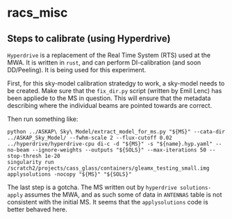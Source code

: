 # racs_misc

## Steps to calibrate (using Hyperdrive)

`Hyperdrive` is a replacement of the Real Time System (RTS) used at the MWA. It is written in `rust`, and can perform DI-calibration (and soon DD/Peeling). It is being used for this experiment. 

First, for this sky-model calibration stratedgy to work, a sky-model needs to be created. Make sure that the `fix_dir.py` script (written by Emil Lenc) has been appliede to the MS in question. This will ensure that the metadata describing where the individual beams are pointed towards are correct. 

Then run something like:

```
python ../ASKAP\ Sky\ Model/extract_model_for_ms.py "${MS}" --cata-dir ../ASKAP_Sky_Model/ --fwhm-scale 2 --flux-cutoff 0.02
../hyperdrive/hyperdrive-cpu di-c -d "${MS}" -s "${name}.hyp.yaml" --no-beam --ignore-weights --outputs "${SOLS}" --max-iterations 50 --stop-thresh 1e-20
singularity run /scratch2/projects/cass_glass/containers/gleamx_testing_small.img applysolutions -nocopy "${MS}" "${SOLS}"
```

The last step is a gotcha. The MS written out by `hyperdrive solutions-apply` assumes the MWA, and as such some of data in `ANTENNAS` table is not consistent with the initial MS. It seems that the `applysolutions` code is better behaved here. 
